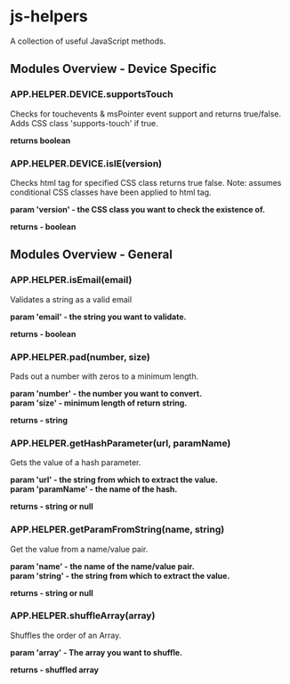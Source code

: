 <h1>js-helpers</h1>

<p>A collection of useful JavaScript methods.</p>

<h2>Modules Overview - Device Specific</h2>

<h3>APP.HELPER.DEVICE.supportsTouch</h3>
<p>Checks for touchevents  & msPointer event support and returns true/false. Adds CSS class 'supports-touch' if true.</p>
<p><strong>returns boolean</strong></p>

<h3>APP.HELPER.DEVICE.isIE(version)</h3>
<p>Checks html tag for specified CSS class returns true false. Note: assumes conditional CSS classes have been applied to html tag.</p>
<p><strong>param 'version' - the CSS class you want to check the existence of.</strong></p>
<p><strong>returns - boolean</strong></p>

<h2>Modules Overview - General</h2>

<h3>APP.HELPER.isEmail(email)</h3>
<p>Validates a string as a valid email</p>
<p><strong>param 'email' - the string you want to validate.</strong></p>
<p><strong>returns - boolean</strong></p>

<h3>APP.HELPER.pad(number, size)</h3>
<p>Pads out a number with zeros to a minimum length.</p>
<p><strong>param 'number' - the number you want to convert.</br>param 'size' - minimum length of return string.</strong></p>
<p><strong>returns - string</strong></p>

<h3>APP.HELPER.getHashParameter(url, paramName)</h3>
<p>Gets the value of a hash parameter.</p>
<p><strong>param 'url' - the string from which to extract the value.</br>
param 'paramName' - the name of the hash.</strong></p>
<p><strong>returns - string or null</strong></p>

<h3>APP.HELPER.getParamFromString(name, string)</h3>
<p>Get the value from a name/value pair.</p>
<p><strong>param 'name' - the name of the name/value pair.</br>
param 'string' - the string from which to extract the value.</strong></p>
<p><strong>returns - string or null</strong></p>

<h3>APP.HELPER.shuffleArray(array)</h3>
<p>Shuffles the order of an Array.</p>
<p><strong>param 'array' - The array you want to shuffle.</strong></p>
<p><strong>returns - shuffled array</strong></p>
